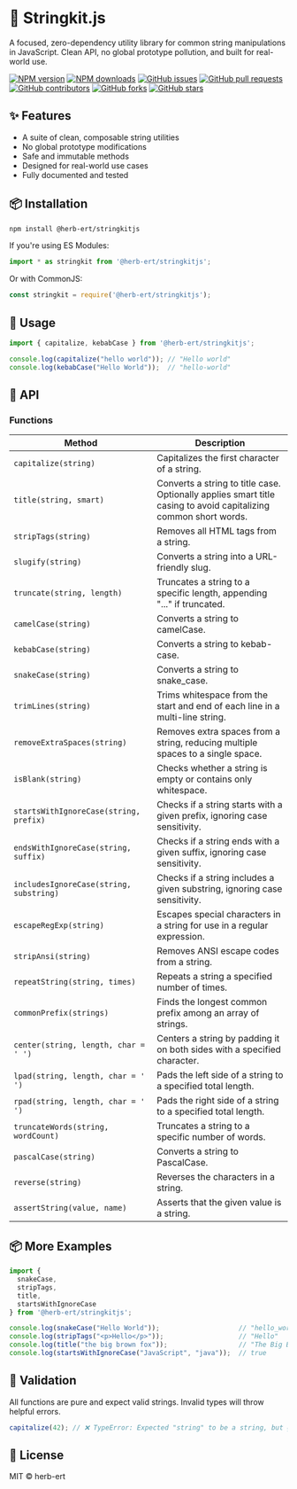 # 🧩 Stringkit.js

A focused, zero-dependency utility library for common string manipulations in JavaScript. Clean API, no global prototype pollution, and built for real-world use.

[![NPM version](https://img.shields.io/npm/v/@herb-ert/stringkitjs)](https://www.npmjs.com/package/@herb-ert/stringkitjs)
[![NPM downloads](https://img.shields.io/npm/dw/@herb-ert/stringkitjs)](https://www.npmjs.com/package/@herb-ert/stringkitjs)
[![GitHub issues](https://img.shields.io/github/issues/herb-ert/stringkitjs)](https://github.com/herb-ert/stringkitjs/issues)
[![GitHub pull requests](https://img.shields.io/github/issues-pr/herb-ert/stringkitjs)](https://github.com/herb-ert/stringkitjs/pulls)
[![GitHub contributors](https://img.shields.io/github/contributors/herb-ert/stringkitjs)](https://github.com/herb-ert/stringkitjs/graphs/contributors)
[![GitHub forks](https://img.shields.io/github/forks/herb-ert/stringkitjs)](https://github.com/herb-ert/stringkitjs/network)
[![GitHub stars](https://img.shields.io/github/stars/herb-ert/stringkitjs)](https://github.com/herb-ert/stringkitjs/stargazers)

## ✨ Features

- A suite of clean, composable string utilities
- No global prototype modifications
- Safe and immutable methods
- Designed for real-world use cases
- Fully documented and tested

## 📦 Installation

```bash
npm install @herb-ert/stringkitjs
```

If you're using ES Modules:

```js
import * as stringkit from '@herb-ert/stringkitjs';
```

Or with CommonJS:

```js
const stringkit = require('@herb-ert/stringkitjs');
```

## 🚀 Usage

```js
import { capitalize, kebabCase } from '@herb-ert/stringkitjs';

console.log(capitalize("hello world")); // "Hello world"
console.log(kebabCase("Hello World"));  // "hello-world"
```

## 🧠 API

### Functions

| Method                 | Description                                                                                                      |
|------------------------|------------------------------------------------------------------------------------------------------------------|
| `capitalize(string)`   | Capitalizes the first character of a string.                                                                     |
| `title(string, smart)` | Converts a string to title case. Optionally applies smart title casing to avoid capitalizing common short words. |
| `stripTags(string)`    | Removes all HTML tags from a string.                                                                             |
| `slugify(string)` | Converts a string into a URL-friendly slug.                                                                                                                 |
| `truncate(string, length)` | Truncates a string to a specific length, appending "..." if truncated.                                                                                                                 |
| `camelCase(string)` | Converts a string to camelCase.                                                                                                                 |
| `kebabCase(string)` | Converts a string to kebab-case.                                                                                                                 |
| `snakeCase(string)` | Converts a string to snake_case.                                                                                                                 |
| `trimLines(string)` | Trims whitespace from the start and end of each line in a multi-line string.                                                                                                                 |
| `removeExtraSpaces(string)` | Removes extra spaces from a string, reducing multiple spaces to a single space.                                                                                                                 |
| `isBlank(string)` | Checks whether a string is empty or contains only whitespace.                                                                                                                 |
| `startsWithIgnoreCase(string, prefix)` | Checks if a string starts with a given prefix, ignoring case sensitivity.                                                                                                                 |
| `endsWithIgnoreCase(string, suffix)` | Checks if a string ends with a given suffix, ignoring case sensitivity.|
| `includesIgnoreCase(string, substring)` | Checks if a string includes a given substring, ignoring case sensitivity.|
| `escapeRegExp(string)` | Escapes special characters in a string for use in a regular expression.|
| `stripAnsi(string)` | Removes ANSI escape codes from a string.|
| `repeatString(string, times)` | Repeats a string a specified number of times.|
| `commonPrefix(strings)` | Finds the longest common prefix among an array of strings.|
| `center(string, length, char = ' ')` | Centers a string by padding it on both sides with a specified character.|
| `lpad(string, length, char = ' ')` | Pads the left side of a string to a specified total length.|
| `rpad(string, length, char = ' ')` | Pads the right side of a string to a specified total length.|
| `truncateWords(string, wordCount)` | Truncates a string to a specific number of words.|
| `pascalCase(string)` | Converts a string to PascalCase.|
| `reverse(string)` | Reverses the characters in a string.|
| `assertString(value, name)` | Asserts that the given value is a string.                                                                        |


## 📦 More Examples

```js
import {
  snakeCase,
  stripTags,
  title,
  startsWithIgnoreCase
} from '@herb-ert/stringkitjs';

console.log(snakeCase("Hello World"));                    // "hello_world"
console.log(stripTags("<p>Hello</p>"));                   // "Hello"
console.log(title("the big brown fox"));                  // "The Big Brown Fox"
console.log(startsWithIgnoreCase("JavaScript", "java"));  // true
```

## 🧪 Validation

All functions are pure and expect valid strings. Invalid types will throw helpful errors.

```js
capitalize(42); // ❌ TypeError: Expected "string" to be a string, but got number
```

## 🔧 License

MIT © herb-ert